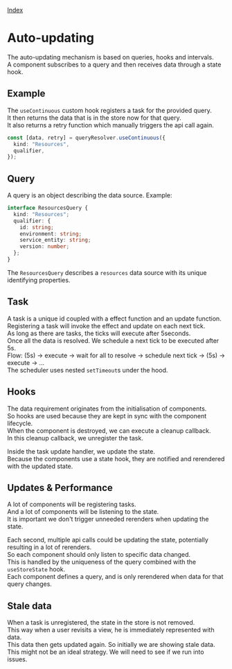 [Index](./index.md)

# Auto-updating

The auto-updating mechanism is based on queries, hooks and intervals.  
A component subscribes to a query and then receives data through a state hook.

## Example

The `useContinuous` custom hook registers a task for the provided query.  
It then returns the data that is in the store now for that query.  
It also returns a retry function which manually triggers the api call again.

```typescript
const [data, retry] = queryResolver.useContinuous({
  kind: "Resources",
  qualifier,
});
```

## Query

A query is an object describing the data source.
Example:

```typescript
interface ResourcesQuery {
  kind: "Resources";
  qualifier: {
    id: string;
    environment: string;
    service_entity: string;
    version: number;
  };
}
```

The `ResourcesQuery` describes a `resources` data source with its unique identifying properties.

## Task

A task is a unique id coupled with a effect function and an update function.  
Registering a task will invoke the effect and update on each next tick.  
As long as there are tasks, the ticks will execute after 5seconds.  
Once all the data is resolved. We schedule a next tick to be executed after 5s.  
Flow: (5s) -> execute -> wait for all to resolve -> schedule next tick -> (5s) -> execute -> ...  
The scheduler uses nested `setTimeout`s under the hood.

## Hooks

The data requirement originates from the initialisation of components.  
So hooks are used because they are kept in sync with the component lifecycle.  
When the component is destroyed, we can execute a cleanup callback.  
In this cleanup callback, we unregister the task.

Inside the task update handler, we update the state.  
Because the components use a state hook, they are notified and rerendered with the updated state.

## Updates & Performance

A lot of components will be registering tasks.  
And a lot of components will be listening to the state.  
It is important we don't trigger unneeded rerenders when updating the state.

Each second, multiple api calls could be updating the state, potentially resulting in a lot of rerenders.  
So each component should only listen to specific data changed.  
This is handled by the uniqueness of the query combined with the `useStoreState` hook.  
Each component defines a query, and is only rerendered when data for that query changes.

## Stale data

When a task is unregistered, the state in the store is not removed.  
This way when a user revisits a view, he is immediately represented with data.  
This data then gets updated again. So initially we are showing stale data.  
This might not be an ideal strategy. We will need to see if we run into issues.
